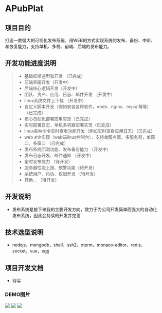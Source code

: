# APubPlat
## 项目目的
打造一款强大的可视化发布系统，用WEB的方式实现系统的发布、备份、中断、和恢复能力，支持单机、多机、前端、后端的发布能力。
## 开发功能进度说明
>  * 基础框架选型和开发 （已完成）
>  * 前端界面开发（开发中）
>  * 后端核心逻辑开发（开发中）
>  * 团队、资产、应用、日志、邮件开发 （开发中）
>  * linux系统文件上下载 （开发中）
>  * 自定义脚本开发（例如安装各种软件，node、nginx、mysql等等） （已完成）
>  * 核心自动化部署应用实现（已完成）
>  * 实时部署日志，单机多机器部署实现（已完成）
>  * linux各种命令实时查看功能开发（例如实时查看应用日志）（已完成）
>  * web shh实现（web端linux控制台），支持单服务器，多服务器，单窗口，多窗口 （已完成）
>  * 发布系统回测功能、发布备份能力 （开发中）
>  * 发布日志开发、邮件通知 （开发中）
>  * 定时发布能力 （待开发）
>  * 服务器性能上报、预警功能（待开发）
>  * 系统用户、角色、权限开发 （待开发）
>  * 其他... （待开发）

## 开发说明
* 发布系统是接下来我的主要开发方向，致力于为公司开发简单而强大的自动化发布系统，因此会持续的开发并完善

## 技术选型说明
* nodejs，mongodb，shell，ssh2，xterm，monaco-editor，redis，socket，vue，egg

## 项目开发文档 
* 待写

### DEMO图片
![](https://github.com/wangweianger/APubPlat/blob/master/demo/01.png "")
![](https://github.com/wangweianger/APubPlat/blob/master/demo/02.png "")
![](https://github.com/wangweianger/APubPlat/blob/master/demo/03.png "")
